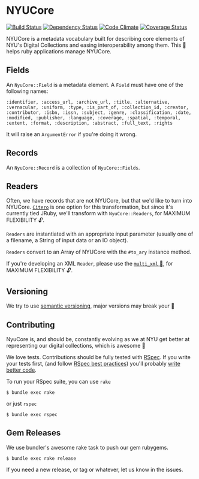 # NYUCore

<!-- [![Gem Version](https://badge.fury.io/rb/nyucore.png)](http://badge.fury.io/rb/nyulibraries-nyucore) -->
[![Build Status](https://api.travis-ci.org/NYULibraries/nyucore.png?branch=master)](https://travis-ci.org/NYULibraries/nyucore)
[![Dependency Status](https://gemnasium.com/NYULibraries/nyucore.png)](https://gemnasium.com/NYULibraries/nyucore)
[![Code Climate](https://codeclimate.com/github/NYULibraries/nyucore.png)](https://codeclimate.com/github/NYULibraries/nyucore)
[![Coverage Status](https://coveralls.io/repos/NYULibraries/nyucore/badge.png?branch=master)](https://coveralls.io/r/NYULibraries/nyucore)

NYUCore is a metadata vocabulary built for describing core elements of NYU's Digital Collections
and easing interoperability among them.
This :gem: helps ruby applications manage NYUCore.

## Fields
An `NyuCore::Field` is a metadata element.
A `Field` must have one of the following names:

    :identifier, :access_url, :archive_url, :title, :alternative,
    :vernacular, :uniform, :type, :is_part_of, :collection_id, :creator,
    :contributor, :isbn, :issn, :subject, :genre, :classification, :date,
    :modified, :publisher, :language, :coverage, :spatial, :temporal,
    :extent, :format, :description, :abstract, :full_text, :rights

It will raise an `ArgumentError` if you're doing it wrong.


## Records
An `NyuCore::Record` is a collection of `NyuCore::Fields`.

## Readers
Often, we have records that are not NYUCore, but that we'd like to turn into NYUCore.
[`Citero`](https://github.com/NYULibraries/citero-jruby) is one option for this transformation,
but since it's currently tied JRuby, we'll transform with `NyuCore::Readers`, for MAXIMUM FLEXIBILITY :unlock:.

`Readers` are instantiated with an appropriate input parameter
(usually one of a filename, a String of input data or an IO object).

`Readers` convert to an Array of NYUCore with the `#to_ary` instance method.

If you're developing an XML `Reader`, please use the [`multi_xml` :gem:](https://github.com/sferik/multi_xml), for MAXIMUM FLEXIBILITY :unlock:.

## Versioning
We try to use [semantic versioning](http://semver.org/), major versions may break your :poop:

## Contributing
NyuCore is, and should be, constantly evolving as we at NYU get better
at representing our digital collections, which is awesome :metal:

We love tests. Contributions should be fully tested with
[RSpec](https://www.relishapp.com/rspec/). If you write your tests first,
(and follow [RSpec best practices](http://betterspecs.org/)) you'll probably
[write better code](http://blog.c42.in/blog/tdd-isnt-about-testing-its-about-design).

To run your RSpec suite, you can use `rake`

    $ bundle exec rake

or just `rspec`

    $ bundle exec rspec

## Gem Releases
We use bundler's awesome rake task to push our gem rubygems.
  
    $ bundle exec rake release
  
If you need a new release, or tag or whatever, let us know in the issues.
